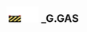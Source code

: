 ## <img src="../../.gitbook/assets/unknown.png" width="32" height="32" /><img src="../../.gitbook/assets/base.png" width="32" height="32" /> _G.GAS

